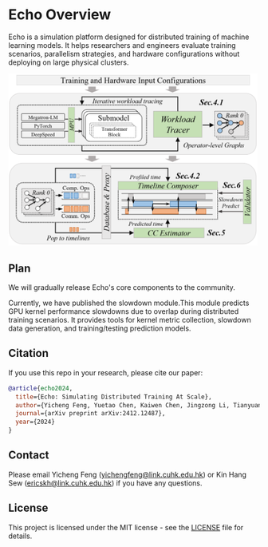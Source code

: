 # Echo Overview

Echo is a simulation platform designed for distributed training of machine learning models. It helps researchers and engineers evaluate training scenarios, parallelism strategies, and hardware configurations without deploying on large physical clusters.

<img src="docs/images/arch.jpg" alt="Echo Architecture" width="500" />

## Plan

We will gradually release Echo's core components to the community.

Currently, we have published the slowdown module.This module predicts GPU kernel performance slowdowns due to overlap during distributed training scenarios. It provides tools for kernel metric collection, slowdown data generation, and training/testing prediction models.


## Citation

If you use this repo in your research, please cite our paper:

```bibtex
@article{echo2024,
  title={Echo: Simulating Distributed Training At Scale},
  author={Yicheng Feng, Yuetao Chen, Kaiwen Chen, Jingzong Li, Tianyuan Wu, Peng Cheng, Chuan Wu, Wei Wang, Tsung-Yi Ho, Hong Xu},
  journal={arXiv preprint arXiv:2412.12487},
  year={2024}
}
```

## Contact

Please email Yicheng Feng (<yichengfeng@link.cuhk.edu.hk>) or Kin Hang Sew (<ericskh@link.cuhk.edu.hk>) if you have any questions.

## License

This project is licensed under the MIT license - see the [LICENSE](LICENSE) file for details.
